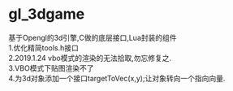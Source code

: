 # gl_3dgame
基于Opengl的3d引擎,C做的底层接口,Lua封装的组件<br>
1.优化精简tools.h接口<br>
2.2019.1.24 vbo模式的渲染的无法拾取,勿忘修复之.<br>
3.VBO模式下贴图渲染不了<br>
4.为3d对象添加一个接口targetToVec(x,y);让对象转向一个指向向量.
